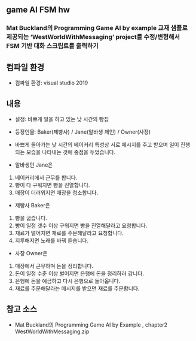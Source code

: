 ## game AI FSM hw

### Mat Buckland의 Programming Game AI by example 교재 샘플로 제공되는 ‘WestWorldWithMessaging’ project를 수정/변형해서 FSM 기반 대화 스크립트를 출력하기

## 컴파일 환경
- 컴파일 환경: visual studio 2019

## 내용
- 설정: 바쁘게 일을 하고 있는 낮 시간의 빵집
- 등장인물: Baker(제빵사) / Jane(알바생 제인) / Owner(사장)
- 바쁘게 돌아가는 낮 시간의 베이커리 특성상 서로 메시지를 주고 받으며 일이 진행되는 모습을 나타내는 것에 중점을 두었습니다.

- 알바생인 Jane은
1) 베이커리에서 근무를 합니다.
2) 빵이 다 구워지면 빵을 진열합니다.
3) 매장이 더러워지면 매장을 청소합니다.

- 제빵사 Baker은
1) 빵을 굽습니다. 
2) 빵이 일정 갯수 이상 구워지면 빵을 진열해달라고 요청합니다.
3) 재료가 떨어지면 재료를 주문해달라고 요청합니다.
4) 지루해지면 노래를 바꿔 듣습니다.

- 사장 Owner은
1) 매장에서 근무하며 돈을 정리합니다.
2) 돈이 일정 수준 이상 벌어지면 은행에 돈을 정리하러 갑니다.
3) 은행에 돈을 예금하고 다시 은행으로 돌아옵니다.
4) 재료를 주문해달라는 메시지를 받으면 재료를 주문합니다.


## 참고 소스 
- Mat Buckland의 Programming Game AI by Example , chapter2 WestWorldWithMessaging.zip
